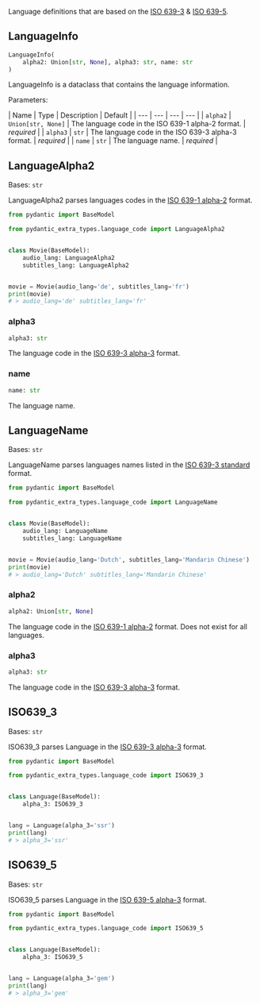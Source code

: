 Language definitions that are based on the [ISO 639-3](https://en.wikipedia.org/wiki/ISO_639-3) & [ISO 639-5](https://en.wikipedia.org/wiki/ISO_639-5).

## LanguageInfo

```python
LanguageInfo(
    alpha2: Union[str, None], alpha3: str, name: str
)

```

LanguageInfo is a dataclass that contains the language information.

Parameters:

| Name | Type | Description | Default | | --- | --- | --- | --- | | `alpha2` | `Union[str, None]` | The language code in the ISO 639-1 alpha-2 format. | *required* | | `alpha3` | `str` | The language code in the ISO 639-3 alpha-3 format. | *required* | | `name` | `str` | The language name. | *required* |

## LanguageAlpha2

Bases: `str`

LanguageAlpha2 parses languages codes in the [ISO 639-1 alpha-2](https://en.wikipedia.org/wiki/ISO_639-1) format.

```py
from pydantic import BaseModel

from pydantic_extra_types.language_code import LanguageAlpha2


class Movie(BaseModel):
    audio_lang: LanguageAlpha2
    subtitles_lang: LanguageAlpha2


movie = Movie(audio_lang='de', subtitles_lang='fr')
print(movie)
# > audio_lang='de' subtitles_lang='fr'

```

### alpha3

```python
alpha3: str

```

The language code in the [ISO 639-3 alpha-3](https://en.wikipedia.org/wiki/ISO_639-3) format.

### name

```python
name: str

```

The language name.

## LanguageName

Bases: `str`

LanguageName parses languages names listed in the [ISO 639-3 standard](https://en.wikipedia.org/wiki/ISO_639-3) format.

```py
from pydantic import BaseModel

from pydantic_extra_types.language_code import LanguageName


class Movie(BaseModel):
    audio_lang: LanguageName
    subtitles_lang: LanguageName


movie = Movie(audio_lang='Dutch', subtitles_lang='Mandarin Chinese')
print(movie)
# > audio_lang='Dutch' subtitles_lang='Mandarin Chinese'

```

### alpha2

```python
alpha2: Union[str, None]

```

The language code in the [ISO 639-1 alpha-2](https://en.wikipedia.org/wiki/ISO_639-1) format. Does not exist for all languages.

### alpha3

```python
alpha3: str

```

The language code in the [ISO 639-3 alpha-3](https://en.wikipedia.org/wiki/ISO_639-3) format.

## ISO639_3

Bases: `str`

ISO639_3 parses Language in the [ISO 639-3 alpha-3](https://en.wikipedia.org/wiki/ISO_639-3_alpha-3) format.

```py
from pydantic import BaseModel

from pydantic_extra_types.language_code import ISO639_3


class Language(BaseModel):
    alpha_3: ISO639_3


lang = Language(alpha_3='ssr')
print(lang)
# > alpha_3='ssr'

```

## ISO639_5

Bases: `str`

ISO639_5 parses Language in the [ISO 639-5 alpha-3](https://en.wikipedia.org/wiki/ISO_639-5_alpha-3) format.

```py
from pydantic import BaseModel

from pydantic_extra_types.language_code import ISO639_5


class Language(BaseModel):
    alpha_3: ISO639_5


lang = Language(alpha_3='gem')
print(lang)
# > alpha_3='gem'

```
